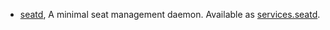 - [seatd](https://sr.ht/~kennylevinsen/seatd/), A minimal seat management daemon. Available as [services.seatd](#opt-services.seatd.enable).
